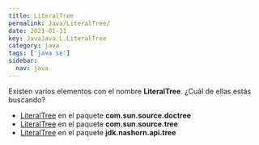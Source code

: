 ```yaml
---
title: LiteralTree
permalink: Java/LiteralTree/
date: 2021-01-11
key: JavaJava.L.LiteralTree
category: java
tags: ['java se']
sidebar: 
  nav: java
---
```


Existen varios elementos con el nombre **LiteralTree**. ¿Cuál de ellas estás buscando?
<ul>
<li><a href="/Java/LiteralTree-com-sun-source-doctree/">LiteralTree</a> en el paquete <strong>com.sun.source.doctree</strong></li>
<li><a href="/Java/LiteralTree-com-sun-source-tree/">LiteralTree</a> en el paquete <strong>com.sun.source.tree</strong></li>
<li><a href="/Java/LiteralTree-jdk-nashorn-api-tree/">LiteralTree</a> en el paquete <strong>jdk.nashorn.api.tree</strong></li>
<ul>
